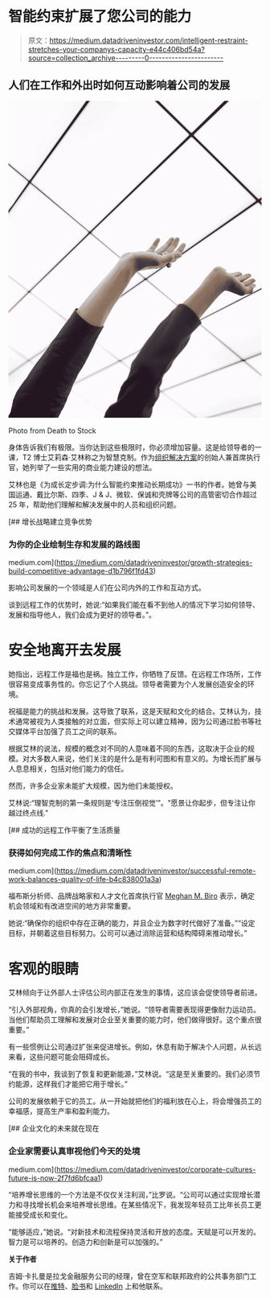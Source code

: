 # 智能约束扩展了您公司的能力

> 原文：<https://medium.datadriveninvestor.com/intelligent-restraint-stretches-your-companys-capacity-e44c406bd54a?source=collection_archive---------0----------------------->

## 人们在工作和外出时如何互动影响着公司的发展

![](img/7e97d9141ade89bb6247df91d0a1f7d2.png)

Photo from Death to Stock

身体告诉我们有极限。当你达到这些极限时，你必须增加容量。这是给领导者的一课，T2 博士艾莉森·艾林称之为智慧克制。作为[组织解决方案](https://www.organisationsolutions.com/about/about-us#ourleadershipteam)的创始人兼首席执行官，她列举了一些实用的商业能力建设的想法。

艾林也是《为成长定步调:为什么智能约束推动长期成功》一书的作者。她曾与美国运通、戴比尔斯、四季、J & J、微软、保诚和壳牌等公司的高管密切合作超过 25 年，帮助他们理解和解决发展中的人员和组织问题。

[](https://medium.com/datadriveninvestor/growth-strategies-build-competitive-advantage-d1b796f1fd43) [## 增长战略建立竞争优势

### 为你的企业绘制生存和发展的路线图

medium.com](https://medium.com/datadriveninvestor/growth-strategies-build-competitive-advantage-d1b796f1fd43) 

影响公司发展的一个领域是人们在公司内外的工作和互动方式。

谈到远程工作的优势时，她说:“如果我们能在看不到他人的情况下学习如何领导、发展和指导他人，我们会成为更好的领导者。”。

# 安全地离开去发展

她指出，远程工作是福也是祸。独立工作，你牺牲了反馈。在远程工作场所，工作很容易变成事务性的。你忘记了个人挑战。领导者需要为个人发展创造安全的环境。

祝福是能力的挑战和发展。这导致了联系，这是天赋和文化的结合。艾林认为，技术通常被视为人类接触的对立面，但实际上可以建立精神，因为公司通过脸书等社交媒体平台加强了员工之间的联系。

根据艾林的说法，规模的概念对不同的人意味着不同的东西，这取决于企业的规模。对大多数人来说，他们关注的是什么是有利可图和有意义的。为增长而扩展与人息息相关，包括对他们能力的信任。

然而，许多企业家未能扩大规模，因为他们未能授权。

艾林说:“理智克制的第一条规则是‘专注压倒视觉’”。"愿景让你起步，但专注让你越过终点线."

[](https://medium.com/datadriveninvestor/successful-remote-work-balances-quality-of-life-b4c838001a3a) [## 成功的远程工作平衡了生活质量

### 获得如何完成工作的焦点和清晰性

medium.com](https://medium.com/datadriveninvestor/successful-remote-work-balances-quality-of-life-b4c838001a3a) 

福布斯分析师、品牌战略家和人才文化首席执行官 [Meghan M. Biro](https://talentculture.com/meet-meghan/) 表示，确定机会领域和有改进空间的地方非常重要。

她说:“确保你的组织中存在正确的能力，并且企业为数字时代做好了准备。”“设定目标，并朝着这些目标努力。公司可以通过消除运营和结构障碍来推动增长。”

# 客观的眼睛

艾林倾向于让外部人士评估公司内部正在发生的事情，这应该会促使领导者前进。

“引入外部视角，你真的会引发增长，”她说。“领导者需要表现得更像耐力运动员。当他们帮助员工理解和发展对企业至关重要的能力时，他们做得很好。这个重点很重要。”

有一些惯例让公司通过扩张来促进增长。例如，休息有助于解决个人问题，从长远来看，这些问题可能会阻碍成长。

“在我的书中，我谈到了恢复和更新能源，”艾林说。“这是至关重要的。我们必须节约能源，这样我们才能把它用于增长。”

公司的发展依赖于它的员工。从一开始就把他们的福利放在心上，将会增强员工的幸福感，提高生产率和盈利能力。

[](https://medium.com/datadriveninvestor/corporate-cultures-future-is-now-2f7fd6bfcaa1) [## 企业文化的未来就在现在

### 企业家需要认真审视他们今天的处境

medium.com](https://medium.com/datadriveninvestor/corporate-cultures-future-is-now-2f7fd6bfcaa1) 

“培养增长思维的一个方法是不仅仅关注利润，”比罗说。“公司可以通过实现增长潜力和寻找增长机会来培养增长思维。在某些情况下，我发现年轻员工比年长员工更能接受成长和变化。

“能够适应，”她说。“对新技术和流程保持灵活和开放的态度。天赋是可以开发的。智力是可以培养的。创造力和创新是可以加强的。”

**关于作者**

吉姆·卡扎曼是拉戈金融服务公司的经理，曾在空军和联邦政府的公共事务部门工作。你可以在[推特](https://twitter.com/JKatzaman)、[脸书](https://www.facebook.com/jim.katzaman)和 [LinkedIn](https://www.linkedin.com/in/jim-katzaman-33641b21/) 上和他联系。